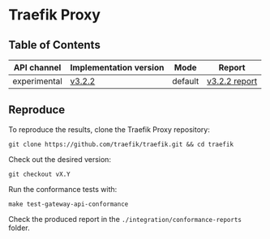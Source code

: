 # Traefik Proxy

## Table of Contents

| API channel  | Implementation version                                           | Mode    | Report                                            |
|--------------|------------------------------------------------------------------|---------|---------------------------------------------------|
| experimental | [v3.2.2](https://github.com/traefik/traefik/releases/tag/v3.2.2) | default | [v3.2.2 report](./experimental-v3.2.2-default-report.yaml) |

## Reproduce

To reproduce the results, clone the Traefik Proxy repository:

```shell
git clone https://github.com/traefik/traefik.git && cd traefik
```

Check out the desired version:

```shell
git checkout vX.Y
```

Run the conformance tests with:

```shell
make test-gateway-api-conformance
```

Check the produced report in the `./integration/conformance-reports` folder.
